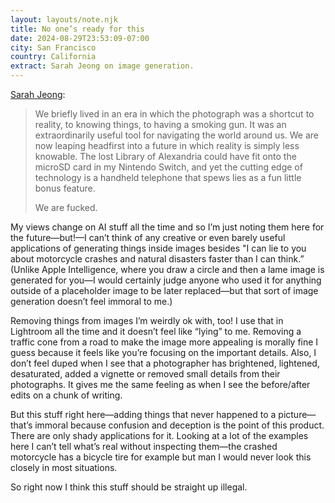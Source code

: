 ```yaml
---
layout: layouts/note.njk
title: No one’s ready for this
date: 2024-08-29T23:53:09-07:00
city: San Francisco
country: California
extract: Sarah Jeong on image generation.
---
```



[Sarah Jeong](https://www.theverge.com/2024/8/22/24225972/ai-photo-era-what-is-reality-google-pixel-9):

> We briefly lived in an era in which the photograph was a shortcut to reality, to knowing things, to having a smoking gun. It was an extraordinarily useful tool for navigating the world around us. We are now leaping headfirst into a future in which reality is simply less knowable. The lost Library of Alexandria could have fit onto the microSD card in my Nintendo Switch, and yet the cutting edge of technology is a handheld telephone that spews lies as a fun little bonus feature. 
> 
> We are fucked.

My views change on AI stuff all the time and so I’m just noting them here for the future—but!—I can’t think of any creative or even barely useful applications of generating things inside images besides "I can lie to you about motorcycle crashes and natural disasters faster than I can think.” (Unlike Apple Intelligence, where you draw a circle and then a lame image is generated for you—I would certainly judge anyone who used it for anything outside of a placeholder image to be later replaced—but that sort of image generation doesn’t feel immoral to me.)

Removing things from images I’m weirdly ok with, too! I use that in Lightroom all the time and it doesn’t feel like “lying” to me. Removing a traffic cone from a road to make the image more appealing is morally fine I guess because it feels like you’re focusing on the important details. Also, I don’t feel duped when I see that a photographer has brightened, lightened, desaturated, added a vignette or removed small details from their photographs. It gives me the same feeling as when I see the before/after edits on a chunk of writing.

But this stuff right here—adding things that never happened to a picture—that’s immoral because confusion and deception is the point of this product. There are only shady applications for it. Looking at a lot of the examples here I can’t tell what’s real without inspecting them—the crashed motorcycle has a bicycle tire for example but man I would never look this closely in most situations.

So right now I think this stuff should be straight up illegal.
